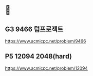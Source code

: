 # 🤔

## G3 9466 텀프로젝트
https://www.acmicpc.net/problem/9466

## P5 12094 2048(hard)
https://www.acmicpc.net/problem/12094
